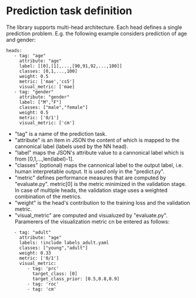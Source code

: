 # Prediction task definition

The library supports multi-head architecture. Each head defines a single prediction problem. E.g. the following example considers prediction of age and gender:
```
heads:
   - tag: "age"
     attribute: "age"
     label: [[0],[1],...,[90,91,92,...,100]]
     classes: [0,1,...,100]
     weight: 0.5
     metric: ['mae','cs5']
     visual_metric: ['mae]
   - tag: "gender"
     attribute: "gender"
     label: ["M","F"]
     classes: ["male","female"]
     weight: 0.5
     metric: ['0/1']
     visual_metric: ['cm']
```
- "tag" is a name of the prediction task. 
- "attribute" is an item in JSON the content of which is mapped to the cannonical label (labels used by the NN head).
- "label" maps the JSON's attribute value to a cannonical label which is from [0,1,...,len(label)-1]. 
- "classes" (optional) maps the cannonical label to the output label, i.e. human interpretable output. It is used only in the "predict.py".
- "metric" defines performance measures that are computed by "evaluate.py". metric[0] is the metric minimized in the validation stage. In case of multiple heads, the validation stage uses a weighted combination of the metrics.
- "weight" is the head's  contribution to the training loss and the validation metric.
- "visual_metric" are computed and visualuzed by "evaluate.py". Paramerers of the visualization metric cn be entered as follows:
```
   - tag: "adult"
     attribute: "age"
     labels: !include labels_adult.yaml
     classes: ["young","adult"]
     weight: 0.33
     metric: ['0/1']
     visual_metric:
        - tag: 'prc'
          target_class: [0]
          target_class_prior: [0.5,0.8,0.9]
        - tag: 'roc'
        - tag: 'cm'

```
